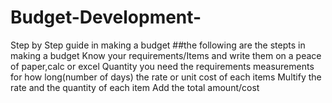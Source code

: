 # Budget-Development-
Step by Step guide in making a budget
##the following are the stepts in making a budget
Know your requirements/Items and write them on a peace of paper,calc or excel
Quantity you need
the requirements measurements
for how long(number of days)
the rate or unit cost of each items
Multify the rate and the quantity of each item
Add the total amount/cost


